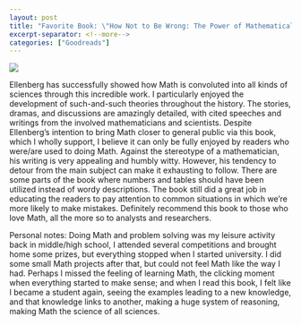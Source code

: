 ```yaml
---
layout: post
title: "Favorite Book: \"How Not to Be Wrong: The Power of Mathematical Thinking\" by Jordan Ellenberg"
excerpt-separator: <!--more-->
categories: ["Goodreads"]
---
```


<div class="post-image-right">
  <img src="https://images-na.ssl-images-amazon.com/images/S/compressed.photo.goodreads.com/books/1387726285i/18693884.jpg">
</div>

Ellenberg has successfully showed how Math is convoluted into all kinds of sciences through this incredible work. I particularly enjoyed the development of such-and-such theories throughout the history. The stories, dramas, and discussions are amazingly detailed, with cited speeches and writings from the involved mathematicians and scientists. Despite Ellenberg’s intention to bring Math closer to general public via this book, which I wholly support, I believe it can only be fully enjoyed by readers who were/are used to doing Math. Against the stereotype of a mathematician, his writing is very appealing and humbly witty. However, his tendency to detour from the main subject can make it exhausting to follow. There are some parts of the book where numbers and tables should have been utilized instead of wordy descriptions. The book still did a great job in educating the readers to pay attention to common situations in which we’re more likely to make mistakes. Definitely recommend this book to those who love Math, all the more so to analysts and researchers.

Personal notes: Doing Math and problem solving was my leisure activity back in middle/high school, I attended several competitions and brought home some prizes, but everything stopped when I started university. I did some small Math projects after that, but could not feel Math like the way I had. Perhaps I missed the feeling of learning Math, the clicking moment when everything started to make sense; and when I read this book, I felt like I became a student again, seeing the examples leading to a new knowledge, and that knowledge links to another, making a huge system of reasoning, making Math the science of all sciences.